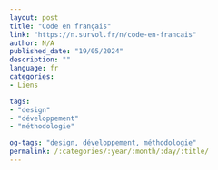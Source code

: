 ```yaml
---
layout: post
title: "Code en français"
link: "https://n.survol.fr/n/code-en-francais"
author: N/A
published_date: "19/05/2024"
description: ""
language: fr
categories:
- Liens

tags:
- "design"
- "développement"
- "méthodologie"

og-tags: "design, développement, méthodologie"
permalink: /:categories/:year/:month/:day/:title/
---
```

